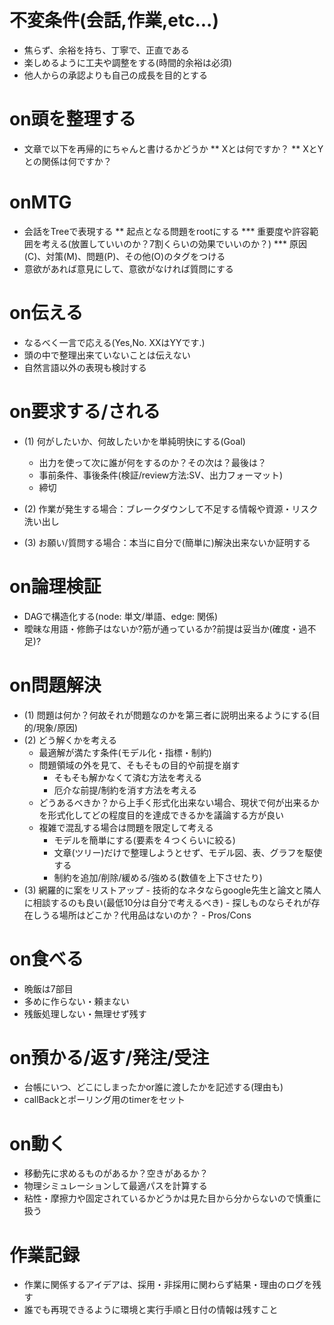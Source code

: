 
不変条件(会話,作業,etc...)
====================

* 焦らず、余裕を持ち、丁寧で、正直である
* 楽しめるように工夫や調整をする(時間的余裕は必須)
* 他人からの承認よりも自己の成長を目的とする

on頭を整理する
===============

* 文章で以下を再帰的にちゃんと書けるかどうか
** Xとは何ですか？
** XとYとの関係は何ですか？

onMTG
=================

* 会話をTreeで表現する
** 起点となる問題をrootにする
*** 重要度や許容範囲を考える(放置していいのか？7割くらいの効果でいいのか？)
*** 原因(C)、対策(M)、問題(P)、その他(O)のタグをつける
* 意欲があれば意見にして、意欲がなければ質問にする


on伝える
==================

* なるべく一言で応える(Yes,No. XXはYYです.)
* 頭の中で整理出来ていないことは伝えない
* 自然言語以外の表現も検討する


on要求する/される
================================================

* (1) 何がしたいか、何故したいかを単純明快にする(Goal)
    * 出力を使って次に誰が何をするのか？その次は？最後は？
    * 事前条件、事後条件(検証/review方法:SV、出力フォーマット)
    * 締切

* (2) 作業が発生する場合：ブレークダウンして不足する情報や資源・リスク洗い出し

* (3) お願い/質問する場合：本当に自分で(簡単に)解決出来ないか証明する


on論理検証
====================

* DAGで構造化する(node: 単文/単語、edge: 関係)
* 曖昧な用語・修飾子はないか?筋が通っているか?前提は妥当か(確度・過不足)?


on問題解決
=====================

* (1) 問題は何か？何故それが問題なのかを第三者に説明出来るようにする(目的/現象/原因)
* (2) どう解くかを考える
    * 最適解が満たす条件(モデル化・指標・制約)
    * 問題領域の外を見て、そもそもの目的や前提を崩す
      - そもそも解かなくて済む方法を考える
      - 厄介な前提/制約を消す方法を考える
    * どうあるべきか？から上手く形式化出来ない場合、現状で何が出来るかを形式化してどの程度目的を達成できるかを議論する方が良い
    * 複雑で混乱する場合は問題を限定して考える
      - モデルを簡単にする(要素を４つくらいに絞る)
      - 文章(ツリー)だけで整理しようとせず、モデル図、表、グラフを駆使する
      - 制約を追加/削除/緩める/強める(数値を上下させたり)
* (3) 網羅的に案をリストアップ
      - 技術的なネタならgoogle先生と論文と隣人に相談するのも良い(最低10分は自分で考えるべき)
      - 探しものならそれが存在しうる場所はどこか？代用品はないのか？
      - Pros/Cons


on食べる
=============

* 晩飯は7部目
* 多めに作らない・頼まない
* 残飯処理しない・無理せず残す


on預かる/返す/発注/受注
========================

 * 台帳にいつ、どこにしまったかor誰に渡したかを記述する(理由も)
 * callBackとポーリング用のtimerをセット

on動く
===========================

 * 移動先に求めるものがあるか？空きがあるか？
 * 物理シミュレーションして最適パスを計算する
 * 粘性・摩擦力や固定されているかどうかは見た目から分からないので慎重に扱う


作業記録
=====================

 * 作業に関係するアイデアは、採用・非採用に関わらず結果・理由のログを残す
 * 誰でも再現できるように環境と実行手順と日付の情報は残すこと


